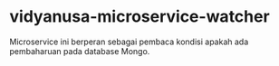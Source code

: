 # vidyanusa-microservice-watcher
Microservice ini berperan sebagai pembaca kondisi apakah ada pembaharuan pada database Mongo.
